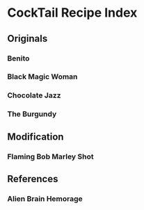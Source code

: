 # CockTail Recipe Index


## Originals

### Benito

### Black Magic Woman

### Chocolate Jazz

### The Burgundy


## Modification

### Flaming Bob Marley Shot


## References

### Alien Brain Hemorage
